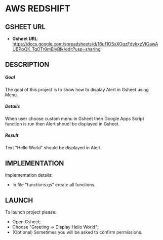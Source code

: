 AWS REDSHIFT
============


GSHEET URL
----------

* **Gsheet URL**: https://docs.google.com/spreadsheets/d/16uf1OSxXOqzFdykxzVlGawAUBPpQK_TqOTr0mBlyBIk/edit?usp=sharing


DESCRIPTION
-----------

##### Goal
The goal of this project is to show how to display Alert in Gsheet using Menu. 

##### Details
When user choose custom menu in Gsheet then Google Apps Script function is run then Alert shoudl be displayed in Gsheet.

##### Result 
Text "Hello World" should be displayed in Alert.


IMPLEMENTATION
-----------

Implementation details:
* In file "functions.gs" create all functions.
  

LAUNCH
------

To launch project please:
* Open Gsheet;
* Choose "Greeting -> Display Hello World";
* (Optional) Sometimes you will be asked to confirm permissions.